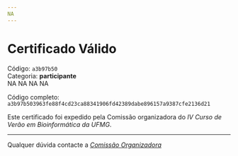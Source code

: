 ```yaml
---
NA
---
```


# Certificado Válido

Código: `a3b97b50`<br>
Categoria: **participante**<br>
NA
NA
NA
NA


Código completo: `a3b97b503963fe88f4cd23ca88341906fd42389dabe896157a9387cfe2136d21`


Este certificado foi expedido pela Comissão organizadora do *IV Curso de Verão em Bioinformática da UFMG*.

----

Qualquer dúvida contacte a [_Comissão Organizadora_](<mailto:cursobioinfoufmg@gmail.com$subject=[Certificados]>)

